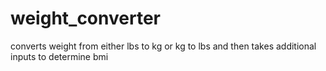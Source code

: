 # weight_converter
converts weight from either lbs to kg or kg to lbs and then takes additional inputs to determine bmi
